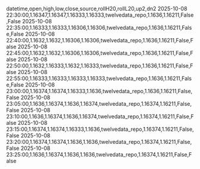 datetime,open,high,low,close,source,rollH20,rollL20,up2,dn2
2025-10-08 22:30:00,1.16347,1.16347,1.16333,1.16333,twelvedata_repo,1.1636,1.16211,False,False
2025-10-08 22:35:00,1.16333,1.16333,1.16306,1.16306,twelvedata_repo,1.1636,1.16211,False,False
2025-10-08 22:40:00,1.1632,1.1632,1.16306,1.16306,twelvedata_repo,1.1636,1.16211,False,False
2025-10-08 22:45:00,1.1632,1.1632,1.16306,1.16306,twelvedata_repo,1.1636,1.16211,False,False
2025-10-08 22:50:00,1.1632,1.16333,1.1632,1.16333,twelvedata_repo,1.1636,1.16211,False,False
2025-10-08 22:55:00,1.16333,1.16333,1.16333,1.16333,twelvedata_repo,1.1636,1.16211,False,False
2025-10-08 23:00:00,1.16374,1.16374,1.16333,1.1636,twelvedata_repo,1.1636,1.16211,False,False
2025-10-08 23:05:00,1.1636,1.16374,1.1636,1.16374,twelvedata_repo,1.16374,1.16211,False,False
2025-10-08 23:10:00,1.1636,1.16374,1.1636,1.16374,twelvedata_repo,1.16374,1.16211,False,False
2025-10-08 23:15:00,1.16374,1.16374,1.16333,1.1636,twelvedata_repo,1.16374,1.16211,False,False
2025-10-08 23:20:00,1.16374,1.16374,1.1636,1.1636,twelvedata_repo,1.16374,1.16211,False,False
2025-10-08 23:25:00,1.1636,1.16374,1.1636,1.1636,twelvedata_repo,1.16374,1.16211,False,False
